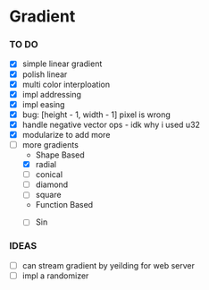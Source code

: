 # Gradient

### TO DO 

- [x] simple linear gradient
- [x] polish linear
- [x] multi color interploation
- [x] impl addressing
- [x] impl easing
- [x] bug: [height - 1, width - 1] pixel is wrong
- [x] handle negative vector ops - idk why i used u32
- [x] modularize to add more
- [ ] more gradients
    - Shape Based
    - [x] radial
    - [ ] conical
    - [ ] diamond
    - [ ] square
    - Function Based
    - [ ] Sin


### IDEAS

- [ ] can stream gradient by yeilding for web server
- [ ] impl a randomizer